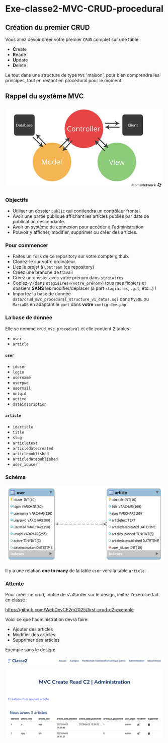 # Exe-classe2-MVC-CRUD-procedural

## Création du premier CRUD

Vous allez devoir créer votre premier `CRUD` complet sur une table :

- **C**reate
- **R**eade
- **U**pdate
- **D**elete

Le tout dans une structure de type `MVC` 'maison', pour bien comprendre les principes, tout en restant en procédural pour le moment.

## Rappel du système MVC

![MVC](data/mvc.png)



### Objectifs

- Utiliser un dossier `public` qui contiendra un contrôleur frontal.
- Avoir une partie publique affichant les articles publiés par date de publication descendante.
- Avoir un système de connexion pour accèder à l'administration
- Pouvoir y afficher, modifier, supprimer ou créer des articles.


### Pour commencer

- Faites un `fork` de ce repository sur votre compte github.
- Clonez-le sur votre ordinateur.
- Liez le projet à `upstream` (ce repository)
- Créez une branche de travail
- Créez un dossier avec votre prénom dans `stagiaires`
- Copiez-y (dans `stagiaires/<votre_prénom>`) tous mes fichiers et dossiers **SANS** les modifier/déplacer (à part `stagiaires`, `.git`, etc...) !
- Importez la base de donnée `data/crud_mvc_procedural_structure_v1_datas.sql` dans `MySQL` ou `MariaDB` en adaptant le `port` dans **votre** `config-dev.php`

### La base de donnée

Elle se nomme `crud_mvc_procedural` et elle contient 2 tables :

- `user`
- `article`

#### `user`

- `iduser`
- `login`
- `username`
- `userpwd`
- `usermail`
- `uniqid`
- `active`
- `dateinscription`

#### `article`

- `idarticle`
- `title`
- `slug`
- `articletext`
- `articledatecreated`
- `articlepublished`
- `articledatepublished`
- `user_iduser`

### Schéma

![crud DB](data/crud_mvc_procedural.png)

Il y a une relation **one to many** de la table `user` vers la table `article`.

### Attente

Pour créer ce crud, inutile de s'attarder sur le design, imitez l'exercice fait en classe :

https://github.com/WebDevCF2m2025/first-crud-c2-exemple

Voici ce que l'administration devra faire:

- Ajouter des articles
- Modifier des articles
- Supprimer des articles

Exemple sans le design:

![admin](data/admin.png)

